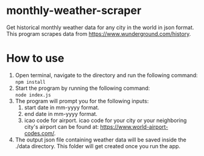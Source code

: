 # monthly-weather-scraper
Get historical monthly weather data for any city in the world in json format. This program scrapes data from https://www.wunderground.com/history.

# How to use

1. Open terminal, navigate to the directory and run the following command: <br> `npm install`
2. Start the program by running the following command: <br> `node index.js`
2. The program will prompt you for the following inputs:
    1. start date in mm-yyyy format.
    2. end date in mm-yyyy format.
    3. icao code for airport. icao code for your city or your neighboring city's airport can be found at: https://www.world-airport-codes.com/.
3. The output json file containing weather data will be saved inside the ./data directory. This folder will get created once you run the app. 
